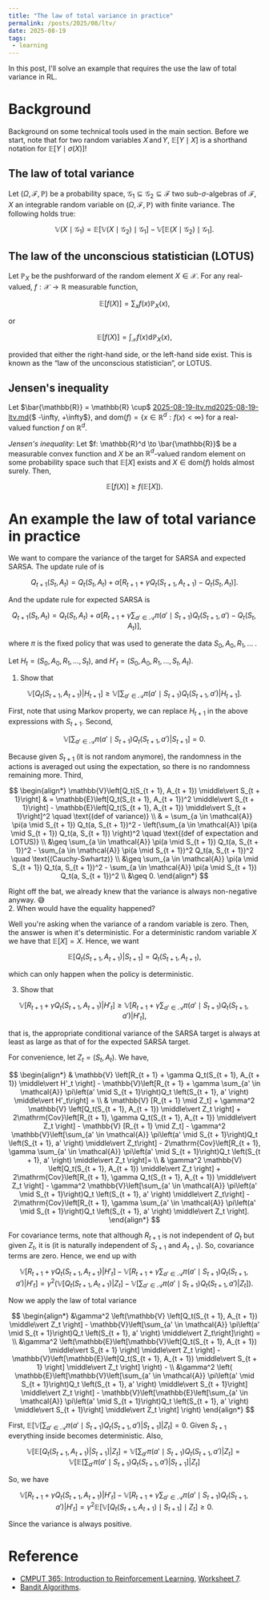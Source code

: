 ```yaml
---
title: "The law of total variance in practice"  
permalink: /posts/2025/08/ltv/  
date: 2025-08-19  
tags:
 - learning     
---
```


In this post, I'll solve an example that requires the use the law of total variance in RL.    
    
# Background    
 Background on some technical tools used in the main section.  Before we start, note that for two random variables $X\, \mathrm{and}\, Y$, $\mathbb{E}[Y \mid X]$ is a shorthand notation for $\mathbb{E}[Y \mid \sigma(X)]$!
    
## The law of total variance    
Let $(\Omega, \mathcal{F}, \mathbb{P})$ be a probability space, $\mathcal{G}_1 \subseteq \mathcal{G}_2 \subseteq \mathcal{F}$ two sub-$\sigma$-algebras of $\mathcal{F}$, $X$ an integrable random variable on $(\Omega, \mathcal{F}, \mathbb{P})$  with finite variance. The following holds true:  
  
$$\mathbb{V}(X \mid \mathcal{G}_1) = \mathbb{\mathbb{E}}[\mathbb{V}(X \mid \mathcal{G}_2) \mid \mathcal{G}_1] - \mathbb{\mathbb{V}}[\mathbb{E}(X \mid \mathcal{G}_2) \mid \mathcal{G}_1].$$  
## The law of the unconscious statistician (LOTUS)    
Let $\mathbb{P}_X$ be the pushforward of the random element $X \in \mathcal{X}$. For any real-valued, $f: \mathcal{X} \to \mathbb{R}$ measurable function,  
  
$$\mathbb{E}[f(X)] = \sum_xf(x)\mathbb{P}_X(x),$$  
  
or  
  
$$\mathbb{E}[f(X)] = \int_\mathcal{X} f(x)\mathrm{d}\mathbb{P}_X(x),$$  
  
provided that either the right-hand side, or the left-hand side exist. This is known as the “law  of  the  unconscious  statistician”, or LOTUS.  
    
## Jensen's inequality    
    
Let $\bar{\mathbb{R}} = \mathbb{R} \cup$ [2025-08-19-ltv.md](2025-08-19-ltv.md)[2025-08-19-ltv.md](2025-08-19-ltv.md){$ -\infty, +\infty$}, and $\mathrm{dom}(f) = \{x \in \mathbb{R}^d: f(x) < \infty \}$ for a real-valued function $f$ on $\mathbb{R}^d$.  
  
_Jensen's inequality_: Let $f: \mathbb{R}^d \to \bar{\mathbb{R}}$ be a measurable convex function and $X$ be an $\mathbb{R}^d$-valued random element on some probability space such that $\mathbb{E}[X]$ exists and $X \in \mathrm{dom}(f)$ holds almost surely. Then,  
  
$$\mathbb{E}[f(X)] \geq f(\mathbb{E}[X]).$$  
    
# An example the law of total variance in practice  
  We want to compare the variance of the target for SARSA and expected SARSA. The update rule of is  
  
$$Q_{t + 1}(S_t, A_t) = Q_t(S_t, A_t) + \alpha \left[R_{t + 1} + \gamma Q_t(S_{t + 1}, A_{t + 1}) - Q_t(S_t, A_t) \right].$$  
  
And the update rule for expected SARSA is   
  
$$Q_{t + 1}(S_t, A_t) = Q_t(S_t, A_t) + \alpha \left[R_{t + 1} + \gamma \sum_{a' \in \mathcal{A}} \pi\left(a' \mid S_{t + 1}\right)Q_t \left(S_{t + 1}, a' \right) - Q_t(S_t, A_t) \right],$$  
  
where $\pi$ is the fixed policy that was used to generate the data $S_0, A_0, R_1, \, \dots\;$.   
  
Let $H_t = (S_0, A_0, R_1, \dots, S_t)$, and $H'_t = (S_0, A_0, R_1, \dots, S_t, A_t)$.  
  
1. Show that  
  
$$\mathbb{V}\left[Q_t(S_{t + 1}, A_{t + 1}) \middle\vert H_{t + 1}\right] \geq \mathbb{V}\left[\sum_{a' \in \mathcal{A}} \pi\left(a' \mid S_{t + 1}\right)Q_t \left(S_{t + 1}, a' \right) \middle\vert H_{t + 1}\right].$$  
  
First, note that using Markov property, we can replace $H_{t + 1}$ in the above expressions with $S_{t + 1}$. Second,   
  
$$\mathbb{V}\left[\sum_{a' \in \mathcal{A}} \pi\left(a' \mid S_{t + 1}\right)Q_t \left(S_{t + 1}, a' \right) \middle\vert S_{t + 1}\right] = 0.$$  
  
Because given $S_{t + 1}$ (it is not random anymore), the randomness in the actions is averaged out using the expectation, so there is no randomness remaining more. Third,  
  
$$  
\begin{align*}  
\mathbb{V}\left[Q_t(S_{t + 1}, A_{t + 1}) \middle\vert S_{t + 1}\right] & = \mathbb{E}\left[Q_t(S_{t + 1}, A_{t + 1})^2 \middle\vert S_{t + 1}\right] - \mathbb{E}\left[Q_t(S_{t + 1}, A_{t + 1}) \middle\vert S_{t + 1}\right]^2 \quad \text{(def of variance)} \\  
& = \sum_{a \in \mathcal{A}} \pi(a \mid S_{t + 1}) Q_t(a, S_{t + 1})^2 - \left(\sum_{a \in \mathcal{A}} \pi(a \mid S_{t + 1}) Q_t(a, S_{t + 1}) \right)^2 \quad \text{(def of expectation and LOTUS)} \\  
&\geq \sum_{a \in \mathcal{A}} \pi(a \mid S_{t + 1}) Q_t(a, S_{t + 1})^2 - \sum_{a \in \mathcal{A}} \pi(a \mid S_{t + 1})^2 Q_t(a, S_{t + 1})^2 \quad \text{(Cauchy-Swhartz)} \\  
&\geq \sum_{a \in \mathcal{A}} \pi(a \mid S_{t + 1}) Q_t(a, S_{t + 1})^2 - \sum_{a \in \mathcal{A}} \pi(a \mid S_{t + 1}) Q_t(a, S_{t + 1})^2 \\  
&\geq 0.  
\end{align*}  
$$  
  
Right off the bat, we already knew that the variance is always non-negative anyway. 😅   
2. When would have the equality happened?   
  
Well you're asking when the variance of a random variable is zero. Then, the answer is when it's deterministic. For a deterministic random variable $X$ we have that $\mathbb{E}[X] = X$. Hence, we want  
  
$$\mathbb{E}\left[Q_t(S_{t + 1}, A_{t + 1}) \middle\vert S_{t + 1}\right] = Q_t(S_{t + 1}, A_{t + 1}), $$  
  
which can only happen when the policy is deterministic.   
  
3. Show that  
  
$$\mathbb{V} \left[R_{t + 1} + \gamma Q_t(S_{t + 1}, A_{t + 1}) \middle\vert H'_t \right] \geq \mathbb{V}\left[R_{t + 1} + \gamma \sum_{a' \in \mathcal{A}} \pi\left(a' \mid S_{t + 1}\right)Q_t \left(S_{t + 1}, a' \right) \middle\vert H'_t\right],$$  
  
that is, the appropriate conditional variance of the SARSA target is always at least as large as that of for the expected SARSA target.  
  
For convenience, let $Z_t = (S_t, A_t)$. We have,  
  
$$  
\begin{align*}  
& \mathbb{V} \left[R_{t + 1} + \gamma Q_t(S_{t + 1}, A_{t + 1}) \middle\vert H'_t \right] - \mathbb{V}\left[R_{t + 1} + \gamma \sum_{a' \in \mathcal{A}} \pi\left(a' \mid S_{t + 1}\right)Q_t \left(S_{t + 1}, a' \right) \middle\vert H'_t\right] =  \\  
& \mathbb{V} [R_{t + 1} \mid Z_t] + \gamma^2 \mathbb{V} \left[Q_t(S_{t + 1}, A_{t + 1}) \middle\vert Z_t \right] + 2\mathrm{Cov}\left[R_{t + 1},  \gamma Q_t(S_{t + 1}, A_{t + 1}) \middle\vert Z_t \right] - \mathbb{V} [R_{t + 1} \mid Z_t] - \gamma^2 \mathbb{V}\left[\sum_{a' \in \mathcal{A}} \pi\left(a' \mid S_{t + 1}\right)Q_t \left(S_{t + 1}, a' \right) \middle\vert Z_t\right]  - 2\mathrm{Cov}\left[R_{t + 1},  \gamma \sum_{a' \in \mathcal{A}} \pi\left(a' \mid S_{t + 1}\right)Q_t \left(S_{t + 1}, a' \right)  \middle\vert Z_t \right]= \\  
& \gamma^2 \mathbb{V} \left[Q_t(S_{t + 1}, A_{t + 1}) \middle\vert Z_t \right] + 2\mathrm{Cov}\left[R_{t + 1},  \gamma Q_t(S_{t + 1}, A_{t + 1}) \middle\vert Z_t \right]  - \gamma^2 \mathbb{V}\left[\sum_{a' \in \mathcal{A}} \pi\left(a' \mid S_{t + 1}\right)Q_t \left(S_{t + 1}, a' \right) \middle\vert Z_t\right]  - 2\mathrm{Cov}\left[R_{t + 1},  \gamma \sum_{a' \in \mathcal{A}} \pi\left(a' \mid S_{t + 1}\right)Q_t \left(S_{t + 1}, a' \right)  \middle\vert Z_t \right].  
\end{align*}  
$$  
   
For covariance terms, note that although $R_{t + 1}$ is not independent of $Q_t$ but given $Z_t$, it is (it is naturally independent of $S_{t + 1}$ and $A_{t + 1}$). So, covariance terms are zero. Hence, we end up with   
  
$$  
\mathbb{V} \left[R_{t + 1} + \gamma Q_t(S_{t + 1}, A_{t + 1}) \middle\vert H'_t \right] - \mathbb{V}\left[R_{t + 1} + \gamma \sum_{a' \in \mathcal{A}} \pi\left(a' \mid S_{t + 1}\right)Q_t \left(S_{t + 1}, a' \right) \middle\vert H'_t\right] =   
\gamma^2 \left(\mathbb{V} \left[Q_t(S_{t + 1}, A_{t + 1}) \middle\vert Z_t \right]   - \mathbb{V}\left[\sum_{a' \in \mathcal{A}} \pi\left(a' \mid S_{t + 1}\right)Q_t \left(S_{t + 1}, a' \right) \middle\vert Z_t\right]\right).  
$$  
  
Now we apply the law of total variance  
  
$$  
\begin{align*}  
&\gamma^2 \left(\mathbb{V} \left[Q_t(S_{t + 1}, A_{t + 1}) \middle\vert Z_t \right]   - \mathbb{V}\left[\sum_{a' \in \mathcal{A}} \pi\left(a' \mid S_{t + 1}\right)Q_t \left(S_{t + 1}, a' \right) \middle\vert Z_t\right]\right) = \\  
&\gamma^2 \left(\mathbb{E}\left[\mathbb{V}\left[Q_t(S_{t + 1}, A_{t + 1}) \middle\vert S_{t + 1} \right] \middle\vert Z_t \right]   -  \mathbb{V}\left[\mathbb{E}\left[Q_t(S_{t + 1}, A_{t + 1}) \middle\vert S_{t + 1} \right] \middle\vert Z_t \right] \right) - \\  
&\gamma^2 \left( \mathbb{E}\left[\mathbb{V}\left[\sum_{a' \in \mathcal{A}} \pi\left(a' \mid S_{t + 1}\right)Q_t \left(S_{t + 1}, a' \right) \middle\vert S_{t + 1}\right] \middle\vert Z_t \right] - \mathbb{V}\left[\mathbb{E}\left[\sum_{a' \in \mathcal{A}} \pi\left(a' \mid S_{t + 1}\right)Q_t \left(S_{t + 1}, a' \right) \middle\vert S_{t + 1}\right] \middle\vert Z_t \right] \right)  
\end{align*}  
$$  
  
First, $\mathbb{E}\left[\mathbb{V}\left[\sum_{a' \in \mathcal{A}} \pi\left(a' \mid S_{t + 1}\right)Q_t \left(S_{t + 1}, a' \right) \middle\vert S_{t + 1} \right] \middle\vert Z_t \right] = 0$. Given $S_{t + 1}$ everything inside becomes deterministic. Also,  
  
$$  
\mathbb{V}\left[\mathbb{E}\left[Q_t(S_{t + 1}, A_{t + 1}) \middle\vert S_{t + 1} \right] \middle\vert Z_t \right]  = \mathbb{V}\left[ \sum_{a'} \pi(a' \mid S_{t + 1})Q_t(S_{t + 1}, a') \middle\vert Z_t \right]= \mathbb{V}\left[\mathbb{E}\left[ \sum_{a'} \pi(a' \mid S_{t + 1})Q_t(S_{t + 1}, a') \middle\vert S_{t + 1}\right] \middle\vert Z_t \right]  
$$  
  
So, we have   
  
$$  
\mathbb{V} \left[R_{t + 1} + \gamma Q_t(S_{t + 1}, A_{t + 1}) \middle\vert H'_t \right] - \mathbb{V}\left[R_{t + 1} + \gamma \sum_{a' \in \mathcal{A}} \pi\left(a' \mid S_{t + 1}\right)Q_t \left(S_{t + 1}, a' \right) \middle\vert H'_t\right] =  \gamma^2 \mathbb{E}[\mathbb{V}[Q_t(S_{t + 1}, A_{t + 1}) \mid S_{t + 1}] \mid Z_t] \geq 0.  
$$  
  
Since the variance is always positive.   
    
# Reference     
    
- [CMPUT 365: Introduction to Reinforcement Learning](https://szepi.github.io/cmput-365-w25/),  [Worksheet 7](https://szepi.github.io/cmput-365-w25/documents/worksheets/w7_soln.pdf).  
- [Bandit Algorithms](https://sites.ualberta.ca/~szepesva/books.html).